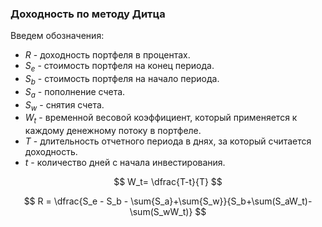 ### Доходность по методу Дитца

Введем обозначения:
- $R$ - доходность портфеля в процентах.
- $S_e$ - стоимость портфеля на конец периода.
- $S_b$ - стоимость портфеля на начало периода.
- $S_a$ - пополнение счета.
- $S_w$ - снятия счета.
- $W_t$ - временной весовой коэффициент, который применяется к каждому денежному потоку в портфеле.
- $T$ - длительность отчетного периода в днях, за который считается доходность.
- $t$ - количество дней с начала инвестирования.

$$
W_t= \dfrac{T-t}{T}
$$

$$
R = \dfrac{S_e - S_b - \sum{S_a}+\sum{S_w}}{S_b+\sum(S_aW_t)-\sum(S_wW_t)}
$$